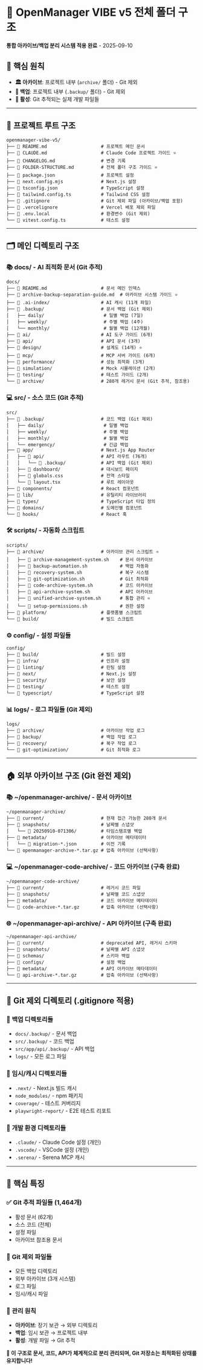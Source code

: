 # 📁 OpenManager VIBE v5 전체 폴더 구조

**통합 아카이브/백업 분리 시스템 적용 완료** - 2025-09-10

## 🎯 핵심 원칙

- **🏛️ 아카이브**: 프로젝트 내부 (`archive/` 폴더) - Git 제외
- **💾 백업**: 프로젝트 내부 (`.backup/` 폴더) - Git 제외  
- **🚀 활성**: Git 추적되는 실제 개발 파일들

---

## 📂 프로젝트 루트 구조

```
openmanager-vibe-v5/
├── 📄 README.md                    # 프로젝트 메인 문서
├── 📄 CLAUDE.md                    # Claude Code 프로젝트 가이드 ⭐
├── 📄 CHANGELOG.md                 # 변경 기록
├── 📄 FOLDER-STRUCTURE.md          # 전체 폴더 구조 가이드 ⭐
├── 📄 package.json                 # 프로젝트 설정
├── 📄 next.config.mjs              # Next.js 설정
├── 📄 tsconfig.json                # TypeScript 설정
├── 📄 tailwind.config.ts           # Tailwind CSS 설정
├── 📄 .gitignore                   # Git 제외 파일 (아카이브/백업 포함)
├── 📄 .vercelignore                # Vercel 배포 제외 파일
├── 📄 .env.local                   # 환경변수 (Git 제외)
└── 📄 vitest.config.ts             # 테스트 설정
```

---

## 🗂️ 메인 디렉토리 구조

### 📚 **docs/** - AI 최적화 문서 (Git 추적)
```
docs/
├── 📄 README.md                    # 문서 메인 인덱스
├── 📄 archive-backup-separation-guide.md  # 아카이브 시스템 가이드 ⭐
├── 📁 .ai-index/                   # AI 캐시 (11개 파일)
├── 📁 .backup/                     # 문서 백업 (Git 제외)
│   ├── daily/                      # 일별 백업 (7일)
│   ├── weekly/                     # 주별 백업 (4주)
│   └── monthly/                    # 월별 백업 (12개월)
├── 📁 ai/                          # AI 도구 가이드 (6개)
├── 📁 api/                         # API 문서 (3개)
├── 📁 design/                      # 설계도 (14개) ⭐
├── 📁 mcp/                         # MCP 서버 가이드 (6개)
├── 📁 performance/                 # 성능 최적화 (3개)
├── 📁 simulation/                  # Mock 시뮬레이션 (2개)
├── 📁 testing/                     # 테스트 가이드 (2개)
└── 📁 archive/                     # 280개 레거시 문서 (Git 추적, 참조용)
```

### 💻 **src/** - 소스 코드 (Git 추적)
```
src/
├── 📁 .backup/                     # 코드 백업 (Git 제외)
│   ├── daily/                      # 일별 백업
│   ├── weekly/                     # 주별 백업
│   ├── monthly/                    # 월별 백업
│   └── emergency/                  # 긴급 백업
├── 📁 app/                         # Next.js App Router
│   ├── 📁 api/                     # API 라우트 (76개)
│   │   └── 📁 .backup/             # API 백업 (Git 제외)
│   ├── 📁 dashboard/               # 대시보드 페이지
│   ├── 📁 globals.css              # 전역 스타일
│   └── 📁 layout.tsx               # 루트 레이아웃
├── 📁 components/                  # React 컴포넌트
├── 📁 lib/                         # 유틸리티 라이브러리
├── 📁 types/                       # TypeScript 타입 정의
├── 📁 domains/                     # 도메인별 컴포넌트
└── 📁 hooks/                       # React 훅
```

### 🛠️ **scripts/** - 자동화 스크립트
```
scripts/
├── 📁 archive/                     # 아카이브 관리 스크립트 ⭐
│   ├── 📄 archive-management-system.sh    # 문서 아카이브
│   ├── 📄 backup-automation.sh            # 백업 자동화
│   ├── 📄 recovery-system.sh              # 복구 시스템
│   ├── 📄 git-optimization.sh             # Git 최적화
│   ├── 📄 code-archive-system.sh          # 코드 아카이브
│   ├── 📄 api-archive-system.sh           # API 아카이브
│   ├── 📄 unified-archive-system.sh       # 통합 관리 ⭐
│   └── 📄 setup-permissions.sh            # 권한 설정
├── 📁 platform/                    # 플랫폼별 스크립트
└── 📁 build/                       # 빌드 스크립트
```

### ⚙️ **config/** - 설정 파일들
```
config/
├── 📁 build/                       # 빌드 설정
├── 📁 infra/                       # 인프라 설정
├── 📁 linting/                     # 린팅 설정
├── 📁 next/                        # Next.js 설정
├── 📁 security/                    # 보안 설정
├── 📁 testing/                     # 테스트 설정
└── 📁 typescript/                  # TypeScript 설정
```

### 📊 **logs/** - 로그 파일들 (Git 제외)
```
logs/
├── 📁 archive/                     # 아카이브 작업 로그
├── 📁 backup/                      # 백업 작업 로그
├── 📁 recovery/                    # 복구 작업 로그
└── 📁 git-optimization/            # Git 최적화 로그
```

---

## 🏠 외부 아카이브 구조 (Git 완전 제외)

### 📚 **~/openmanager-archive/** - 문서 아카이브
```
~/openmanager-archive/
├── 📁 current/                     # 현재 접근 가능한 280개 문서
├── 📁 snapshots/                   # 날짜별 스냅샷
│   └── 📁 20250910-071306/         # 타임스탬프별 백업
├── 📁 metadata/                    # 아카이브 메타데이터
│   └── 📄 migration-*.json         # 이전 기록
└── 📄 openmanager-archive-*.tar.gz # 압축 아카이브 (선택사항)
```

### 💻 **~/openmanager-code-archive/** - 코드 아카이브 (구축 완료)
```
~/openmanager-code-archive/
├── 📁 current/                     # 레거시 코드 파일
├── 📁 snapshots/                   # 날짜별 코드 스냅샷
├── 📁 metadata/                    # 코드 아카이브 메타데이터
└── 📄 code-archive-*.tar.gz        # 압축 아카이브 (선택사항)
```

### 🌐 **~/openmanager-api-archive/** - API 아카이브 (구축 완료)
```
~/openmanager-api-archive/
├── 📁 current/                     # deprecated API, 레거시 스키마
├── 📁 snapshots/                   # 날짜별 API 스냅샷
├── 📁 schemas/                     # 스키마 백업
├── 📁 configs/                     # 설정 백업
├── 📁 metadata/                    # API 아카이브 메타데이터
└── 📄 api-archive-*.tar.gz         # 압축 아카이브 (선택사항)
```

---

## 🚫 Git 제외 디렉토리 (.gitignore 적용)

### 📁 **백업 디렉토리들**
- `docs/.backup/` - 문서 백업
- `src/.backup/` - 코드 백업  
- `src/app/api/.backup/` - API 백업
- `logs/` - 모든 로그 파일

### 📁 **임시/캐시 디렉토리들**
- `.next/` - Next.js 빌드 캐시
- `node_modules/` - npm 패키지
- `coverage/` - 테스트 커버리지
- `playwright-report/` - E2E 테스트 리포트

### 📁 **개발 환경 디렉토리들**
- `.claude/` - Claude Code 설정 (개인)
- `.vscode/` - VSCode 설정 (개인)
- `.serena/` - Serena MCP 캐시

---

## 🎯 핵심 특징

### ✅ **Git 추적 파일들** (1,464개)
- 활성 문서 (62개)
- 소스 코드 (전체)
- 설정 파일
- 아카이브 참조용 문서

### 🚫 **Git 제외 파일들**
- 모든 백업 디렉토리
- 외부 아카이브 (3개 시스템)
- 로그 파일
- 임시/캐시 파일

### 🔄 **관리 원칙**
- **아카이브**: 장기 보관 → 외부 디렉토리
- **백업**: 임시 보관 → 프로젝트 내부
- **활성**: 개발 파일 → Git 추적

**🎉 이 구조로 문서, 코드, API가 체계적으로 분리 관리되며, Git 저장소는 최적화된 상태를 유지합니다!**